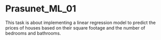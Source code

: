# Prasunet_ML_01
This task is about implementing a linear regression model to predict the prices of houses
based on their square footage and the number of bedrooms and
bathrooms.
